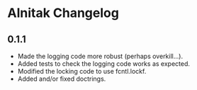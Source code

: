 # Alnitak Changelog

## 0.1.1

* Made the logging code more robust (perhaps overkill...).
* Added tests to check the logging code works as expected.
* Modified the locking code to use fcntl.lockf.
* Added and/or fixed doctrings.
